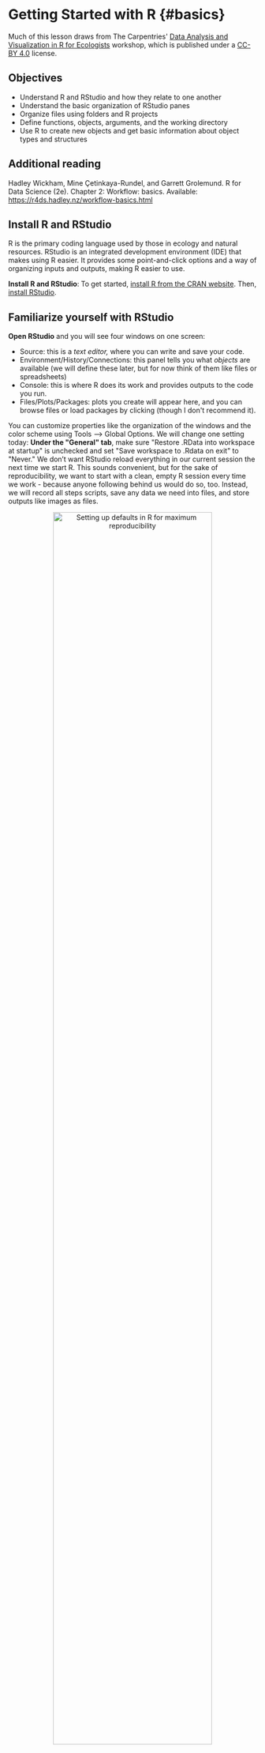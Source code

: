 # Getting Started with R {#basics}

Much of this lesson draws from The Carpentries' [Data Analysis and Visualization in R for Ecologists](https://datacarpentry.github.io/R-ecology-lesson/index.html) workshop, which is published under a [CC-BY 4.0](https://datacarpentry.github.io/R-ecology-lesson/LICENSE.html) license.

## Objectives

* Understand R and RStudio and how they relate to one another
* Understand the basic organization of RStudio panes
* Organize files using folders and R projects
* Define functions, objects, arguments, and the working directory
* Use R to create new objects and get basic information about object types and structures

## Additional reading

Hadley Wickham, Mine Çetinkaya-Rundel, and Garrett Grolemund. R for Data Science (2e). Chapter 2: Workflow: basics. Available: https://r4ds.hadley.nz/workflow-basics.html

## Install R and RStudio

R is the primary coding language used by those in ecology and natural resources. RStudio is an integrated development environment (IDE) that makes using R easier. It provides some point-and-click options and a way of organizing inputs and outputs, making R easier to use.

**Install R and RStudio**: To get started, [install R from the CRAN website](https://cran.r-project.org/). Then, [install RStudio](https://posit.co/download/rstudio-desktop/#download). 

## Familiarize yourself with RStudio

**Open RStudio** and you will see four windows on one screen:

* Source: this is a *text editor,* where you can write and save your code.
* Environment/History/Connections: this panel tells you what *objects* are available (we will define these later, but for now think of them like files or spreadsheets)
* Console: this is where R does its work and provides outputs to the code you run.
* Files/Plots/Packages: plots you create will appear here, and you can browse files or load packages by clicking (though I don't recommend it).

You can customize properties like the organization of the windows and the color scheme using Tools --> Global Options. We will change one setting today: **Under the "General" tab**, make sure "Restore .RData into workspace at startup" is unchecked and set "Save workspace to .Rdata on exit" to "Never." We don’t want RStudio reload everything in our current session the next time we start R. This sounds convenient, but for the sake of reproducibility, we want to start with a clean, empty R session every time we work - because anyone following behind us would do so, too. Instead, we will record all steps scripts, save any data we need into files, and store outputs like images as files. 

<div class="figure" style="text-align: center">
<img src="images/workspaceimage.png" alt="Setting up defaults in R for maximum reproducibility" width="80%" />
<p class="caption">(\#fig:unnamed-chunk-1)Setting up defaults in R for maximum reproducibility</p>
</div>

## Installing packages; also, functions and objects

R comes with many built-in *functions* (we will define this later), but relies heavily on *packages,* which increase the amount you can do with R. For example, there are packages specifically built for making plots, animating graphics, running machine learning models, etc. In this lesson, we will use two packages: `tidyverse` and `here`. `tidyverse` provides a _lot_ of functions for reading, manipulating, and writing data, which we will focus on at the beginning of this course. `here` provides a way of locating files on your computer.

The so-called *core* tidyverse includes the following packages:

* `dplyr` for data manipulation;
* `tidyr` for tidying data;
* `ggplot2` for plotting;
* `readr` for reading in data files of various formats;
* `stringr` for manipulating character strings;
* `tibble` for extensions of data frames;
* `purrr` for functional programming;
* `forcats` for better handling categorical variables. 

**Install these packages**: First create a new R script in RStudio by clicking on File --> New File --> R script. Your "Source" window will expand with an empty text file. Copy the following code into your R script, then run each line by copying it to the console and pressing Enter/Return.


``` r
install.packages("tidyverse")
install.packages("here")
```

Now, what is this code doing? As we know, it is intalling the packages `tidyverse` and `here`. The code `install.packages` is called a *function.* You can think of this as a verb or a command. It tells R what to. Functions take *arguments*; you can think of these as grammatical objects (the thing the verb is acting on). In R, arguments are included in parentheses after the function. Other programming languages use different syntax (for example, spaces or dots). Here `"tidyverse"` is an argument, which allows us to tell `install.packages` which package to install. (We'll get into why it is in quotes later.)

You only need to run `install.packages` once for each package. Like a program/application, they are now stored on your machine. Now, to use each package, you need to run the `library` function. This time, use RStudio's feature to automatically send your code to the console by moving your blinking cursor to each line, then clicking "Run" (top left) or Ctrl+Enter (Cmd+Return on Mac). 


``` r
library(tidyverse)
library(here)
```

You now have more functions available to you!

Programming differs from using other types of applications because there is no menu of functions. At first, this is challenging - how can you know what is possible? - but just like any other language, you will learn the names of functions and how to find new ones.

## Folders and files

Before we keep moving, it is important to remember that coding on its own is not reproducible. Scripts are rarely self-contained: they read and write data, create intermediate files, and need to be found and stored for future use. This practice requires using file systems -- a fancy way of talking about the folders on your computer. 

**Create a directory for this course**. If you already have a folder for this course, create a subfolder called "scripts" (or similar); if you don't, create a folder for the course and a sub-folder for scripts. Now, save the script you have just created in this folder. This might seem basic, but we will build on this organizational system throughout the course.

Many programming languages do not tolerate spaces well, so it is good practice to name your files and folders without spaces in the names. For example, you might want to call this script "lesson1.R" instead of "lesson 1.R." Even though your scripts are just text files, they will be saved with the ".R" extension, which tells your computer that R or RStudio should be the default program used to open them.

You can name your folders as you like, but a useful file structure might look something like this:

```
FANR_8950_Fall2025
│
└── scripts
│
└── data
│    └── cleaned
│    └── raw
│
└─── outputs
│
└─── documents
```

## R projects

In addition to having this folder structure, RStudio can keep track of our folders and files in a **Project**. To create a new project that includes your existing folders, click on File --> New Project. You will see a window that asks how to initiate the project. In this case, we have already created a directory (i.e., a folder), so choose "Existing Directory" and browse to find your course folder.

Next time you open RStudio, your project might automatically open. If not, you can use the dropdown menu in the top-right corner of your screen (in the Console window) to open the project.

Projects are not necessary for using R and RStudio, but they are helpful. One benefit is that they automatically set your *working directory* to the home folder for the project. Your working directory is the place where R starts when looking for files or when saving files; having this directory already set helps make your workflow more reproducible because anyone can pick up your project and start using it.

## Data structures in R

R's *functions* take *arguments*, but they can also create *objects.* Objects are stored in the *environment,* which allows you to come back to them. 

In the following code, we will use the assignment arrow (`<-`) to create an object called `my_number`, which is just a number with a value of 4. If you run this first line, you will see that nothing seems to happen.


``` r
my_number <- 4
```

To get R to output anything, we need to ask it to do so:


``` r
print(my_number)
print(my_number + 2)
my_number2 <- my_number + 2
```

Vectors (a 1-dimensional sequence of values) can come in a number of forms:

* Numbers (R differentiates between decimals - called *double* and *integers*)
* *Characters*
* *Factors* (ordered values)
* *Logical* (True/False)

They can also be combined into more complex forms:

* *Data frames*, which consist of rows and columns. Columns must have the same data type (character, integer, etc.)
* *Lists*, which can contain multiple data types. For example, one element of a list might be a 2-column/100-row data frame, and the next element of the list might be a 21-element character vector. We will get to lists later.


``` r
# A numeric vector
vec_dbl <- c(1.2, 102, 104.11, 0.1)

# A character vector
vec_chr <- c("apple", "durian", "canteloupe", "banana")

# A logical vector
vec_lgl <- c(TRUE, FALSE, TRUE, TRUE)

# Combine these into a data frame
df_all <- data.frame(vec_dbl, vec_chr, vec_lgl)
print(df_all)
```

```
##   vec_dbl    vec_chr vec_lgl
## 1    1.20      apple    TRUE
## 2  102.00     durian   FALSE
## 3  104.11 canteloupe    TRUE
## 4    0.10     banana    TRUE
```

  In this code snippet, you can also see that R does not recognize text preceded by `#` as code. You can use this to leave yourself notes, or to "comment out" bits of code that you want to keep in your script, but don't want to run.

Vectors (and, by extension, columns of data frames) can only hold one data type. If you give it more than one data type, R will "coerce" the vector to one of those data types. For example:


``` r
vec_mixed <- c(1, 2, "three", "four", TRUE)
print(vec_mixed)
```

```
## [1] "1"     "2"     "three" "four"  "TRUE"
```

You can also coerce vectors yourself, using functions like `as.numeric()`, `as.character()`, `as.factor()`, etc. 


``` r
vec_mixed_num <- as.numeric(vec_mixed)
```

```
## Warning: NAs introduced by coercion
```

``` r
print(vec_mixed_num)
```

```
## [1]  1  2 NA NA NA
```

R didn't know how to create numbers from the character values "three", "four", and "TRUE", so those are now `NA`. If you would like to practice, try converting different types of vectors to one another. Can you figure out some of the rules governing these conversions?


``` r
as.integer(vec_lgl)
```

```
## [1] 1 0 1 1
```

``` r
as.character(vec_dbl)
```

```
## [1] "1.2"    "102"    "104.11" "0.1"
```

### Factors

Categorical data is represented in R using *factors*. A factor is stored as a 
vector of labels called *levels* but, under the hood, each level gets assigned 
an integer (or index value). R uses the integer component of a factor to do its 
job but it displays the level to you so that it's descriptive and meaningful. 
This weird nature of factors is often a source of confusion. For example, if we 
have the following factor,


``` r
years <- factor(c(2017, 2018, 2019, 2020, 2021))
```

and we want to convert the years back into numeric, we would maybe try:


``` r
as.numeric(years)
```

```
## [1] 1 2 3 4 5
```

The result is not what we expected. This is because R converted the index values 
into numbers, not the factor levels. To specify that we want to convert the 
factor levels into numbers, not the underlying vector of integers, we have to be
explicit about it:


``` r
as.numeric(levels(years))
```

```
## [1] 2017 2018 2019 2020 2021
```

## A note: tidyverse vs. base R

As we begin to delve more deeply into the `tidyverse`, we should briefly pause to mention some of the reasons for focusing on the `tidyverse` set of tools. In R, there are often many ways to get a job done, and there are other approaches that can accomplish tasks similar to the `tidyverse.`

The phrase *base R* is used to refer to functions contained in R’s default packages. We have already used the base R functions `print()`, `as.numeric()`, etc., and we will be using more scattered throughout this course and lesson (for example, `mean()`). The `tidyverse` refers to a set of packages that have a consisent *syntax* (a way of writing code) that is generally more intuitive and readable than base R. `tidyverse` packages also generally come with clearer help pages and more informative error messages. 

We will focus on `tidyverse` packages throughout this course, but will also note ways to perform the same actions in base R. If you want to collaborate with people who write code differently than you do, it is helpful to be familiar with base R - or at least to recognize that that is what you're seeing.
